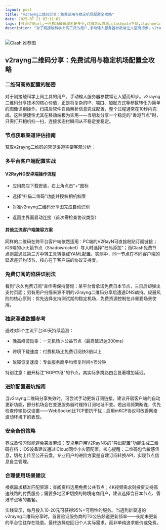 ```yaml
---
layout: post
title: "v2rayng二维码分享：免费试用与稳定机场配置全攻略"
date: 2025-07-21 07:11:02
tags: [节点订阅url,一元机场最新域名是多少,订阅怎么取消,clashmate下载,clashmeta免费配置url地址,小蓝猫clash特点,clash全局代理怎么开]
description: "对于刚接触科学上网工具的用户,手动输入服务器参数常让人望而却步。v2rayng二维码分享技术的核心价值,正是将复杂的IP、端口、加密方式等参数转化为简单的图像识别操作。扫描后软件自动解析信息完成配置,整个过程通常在10秒内完成。这种便捷性尤其在移动端极为实用——当朋友分享一个稳定的\"香港节点\"时,只需打开相机扫一扫,连接状态栏瞬间从不稳定变稳定。"
---
```


![Clash 推荐图](https://clashjd.github.io/assets/img/tiktok机场推荐.png)

## v2rayng二维码分享：免费试用与稳定机场配置全攻略

### 二维码高效配置的秘密

对于刚接触科学上网工具的用户，手动输入服务器参数常让人望而却步。v2rayng二维码分享技术的核心价值，正是将复杂的IP、端口、加密方式等参数转化为简单的图像识别操作。扫描后软件自动解析信息完成配置，整个过程通常在10秒内完成。这种便捷性尤其在移动端极为实用——当朋友分享一个稳定的"香港节点"时，只需打开相机扫一扫，连接状态栏瞬间从不稳定变稳定。

### 节点获取渠道评估指南

获取v2rayng二维码的常见渠道需要客观分析：

### 多平台客户端配置实战

#### V2RayNG安卓端操作流程

- 应用商店下载安装，右上角点击"+"图标

- 选择"扫描二维码"功能并授权相机权限

- 对准v2rayng二维码分享图完成自动识别

- 返回主界面启动连接（首次需检查协议类型）

#### 其他主流客户端兼容方案

同样的二维码在跨平台客户端依然适用：PC端的V2RayN可直接粘贴订阅链接；iOS端的小火箭节点（Shadowrocket）导入时选择"扫码添加"；而Clash免费节点则需通过第三方中转工具转换成YAML配置。实测中，同一节点在不同客户端的延迟差异约15%，核心在于客户端的协议支持度。

### 免费订阅的陷阱识别法

看到"永久免费订阅"宣传需保持警惕：某平台曾承诺免费日本节点，三日后却弹出支付页面；另有用户扫描来源不明的v2rayng二维码分享后遭遇DNS劫持。规避风险的核心原则：优先选择支持测试期的稳定机场，免费资源控制在非重要场景使用。

### 独家测速数据参考

通过对5个主流平台30天持续监测：

- 晚高峰波动率：一元机场＞公益节点（最高延迟达300ms）

- 跨境下载速度：付费机场比免费订阅快3倍以上

- 故障恢复速度：专业服务商平均修复时间≤15分钟

特别注意：避开标注"BGP中继"的节点，其实际多跳路由会显著增加延迟。

### 进阶配置避坑指南

当v2rayng二维码分享失效时，可尝试手动更新订阅链接。建议开启客户端的自动更新功能，部分机场会在变更服务器时维持订阅地址不变。若出现频繁断连，优先检查传输协议设置——WebSocket比TCP更抗干扰；启用mKCP协议可改善网络波动环境下的表现。

### 安全备份策略

养成备份习惯能避免突发麻烦：安卓用户用V2RayNG的"导出配置"功能生成二维码存档；iOS设备建议通过iCloud同步小火箭配置。核心提醒：二维码包含敏感信息，切勿上传至公开云盘。专业用户的进阶方案是自建订阅转换API，实现节点信息自主管理。

### 合理使用场景建议

根据需求精准匹配资源：查阅资料选用免费公共节点；4K视频需求则投资支持高速线路的付费服务；需要多地区IP切换的跨境电商用户，建议选择含日本节点、香港节点等的套餐。

实践显示，每月投入10-20元可获得95%+可用性的服务。当遇到新渠道的v2rayng二维码分享时，首要验证服务商的TG公告频道更新频率——长期未更新的平台往往存在隐患。最终选择应回归个人实际需求，而非单纯追求低价或免费。